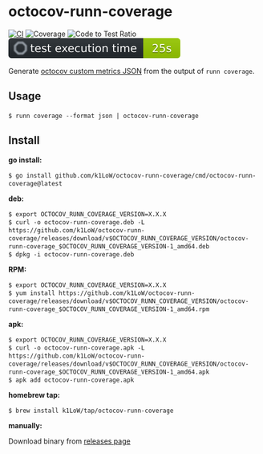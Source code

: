 # octocov-runn-coverage

[![CI](https://github.com/k1LoW/octocov-runn-coverage/actions/workflows/ci.yml/badge.svg)](https://github.com/k1LoW/octocov-runn-coverage/actions/workflows/ci.yml) ![Coverage](https://raw.githubusercontent.com/k1LoW/octocovs/main/badges/k1LoW/octocov-runn-coverage/coverage.svg) ![Code to Test Ratio](https://raw.githubusercontent.com/k1LoW/octocovs/main/badges/k1LoW/octocov-runn-coverage/ratio.svg) ![Test Execution Time](https://raw.githubusercontent.com/k1LoW/octocovs/main/badges/k1LoW/octocov-runn-coverage/time.svg)

Generate [octocov custom metrics JSON](https://github.com/k1LoW/octocov#custom-metrics) from the output of `runn coverage`.

## Usage

```console
$ runn coverage --format json | octocov-runn-coverage
```

## Install

**go install:**

```console
$ go install github.com/k1LoW/octocov-runn-coverage/cmd/octocov-runn-coverage@latest
```

**deb:**

``` console
$ export OCTOCOV_RUNN_COVERAGE_VERSION=X.X.X
$ curl -o octocov-runn-coverage.deb -L https://github.com/k1LoW/octocov-runn-coverage/releases/download/v$OCTOCOV_RUNN_COVERAGE_VERSION/octocov-runn-coverage_$OCTOCOV_RUNN_COVERAGE_VERSION-1_amd64.deb
$ dpkg -i octocov-runn-coverage.deb
```

**RPM:**

``` console
$ export OCTOCOV_RUNN_COVERAGE_VERSION=X.X.X
$ yum install https://github.com/k1LoW/octocov-runn-coverage/releases/download/v$OCTOCOV_RUNN_COVERAGE_VERSION/octocov-runn-coverage_$OCTOCOV_RUNN_COVERAGE_VERSION-1_amd64.rpm
```

**apk:**

``` console
$ export OCTOCOV_RUNN_COVERAGE_VERSION=X.X.X
$ curl -o octocov-runn-coverage.apk -L https://github.com/k1LoW/octocov-runn-coverage/releases/download/v$OCTOCOV_RUNN_COVERAGE_VERSION/octocov-runn-coverage_$OCTOCOV_RUNN_COVERAGE_VERSION-1_amd64.apk
$ apk add octocov-runn-coverage.apk
```

**homebrew tap:**

```console
$ brew install k1LoW/tap/octocov-runn-coverage
```

**manually:**

Download binary from [releases page](https://github.com/k1LoW/octocov-runn-coverage/releases)

